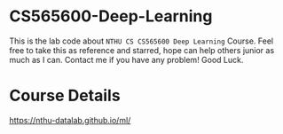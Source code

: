 # CS565600-Deep-Learning

This is the lab code about ```NTHU CS CS565600 Deep Learning``` Course. Feel free to take this as reference and starred, hope can help others junior as much as I can. Contact me if you have any problem! Good Luck.

# Course Details
https://nthu-datalab.github.io/ml/
